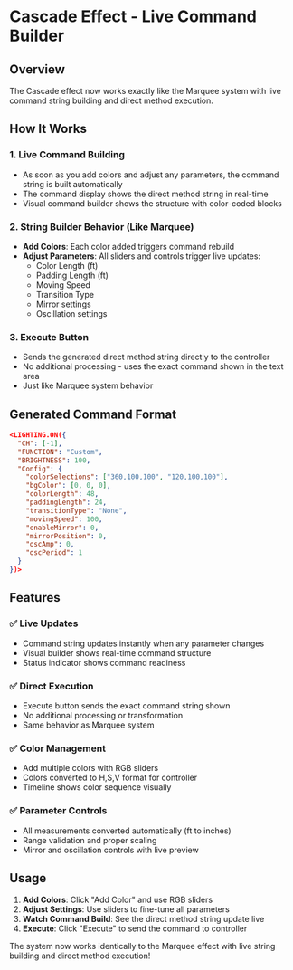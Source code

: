 # Cascade Effect - Live Command Builder

## Overview
The Cascade effect now works exactly like the Marquee system with live command string building and direct method execution.

## How It Works

### 1. **Live Command Building**
- As soon as you add colors and adjust any parameters, the command string is built automatically
- The command display shows the direct method string in real-time
- Visual command builder shows the structure with color-coded blocks

### 2. **String Builder Behavior (Like Marquee)**
- **Add Colors**: Each color added triggers command rebuild
- **Adjust Parameters**: All sliders and controls trigger live updates:
  - Color Length (ft)
  - Padding Length (ft) 
  - Moving Speed
  - Transition Type
  - Mirror settings
  - Oscillation settings

### 3. **Execute Button**
- Sends the generated direct method string directly to the controller
- No additional processing - uses the exact command shown in the text area
- Just like Marquee system behavior

## Generated Command Format

```json
<LIGHTING.ON({
  "CH": [-1],
  "FUNCTION": "Custom", 
  "BRIGHTNESS": 100,
  "Config": {
    "colorSelections": ["360,100,100", "120,100,100"],
    "bgColor": [0, 0, 0],
    "colorLength": 48,
    "paddingLength": 24,
    "transitionType": "None",
    "movingSpeed": 100,
    "enableMirror": 0,
    "mirrorPosition": 0,
    "oscAmp": 0,
    "oscPeriod": 1
  }
})>
```

## Features

### ✅ **Live Updates**
- Command string updates instantly when any parameter changes
- Visual builder shows real-time command structure
- Status indicator shows command readiness

### ✅ **Direct Execution** 
- Execute button sends the exact command string shown
- No additional processing or transformation
- Same behavior as Marquee system

### ✅ **Color Management**
- Add multiple colors with RGB sliders
- Colors converted to H,S,V format for controller
- Timeline shows color sequence visually

### ✅ **Parameter Controls**
- All measurements converted automatically (ft to inches)
- Range validation and proper scaling
- Mirror and oscillation controls with live preview

## Usage

1. **Add Colors**: Click "Add Color" and use RGB sliders
2. **Adjust Settings**: Use sliders to fine-tune all parameters
3. **Watch Command Build**: See the direct method string update live
4. **Execute**: Click "Execute" to send the command to controller

The system now works identically to the Marquee effect with live string building and direct method execution!
